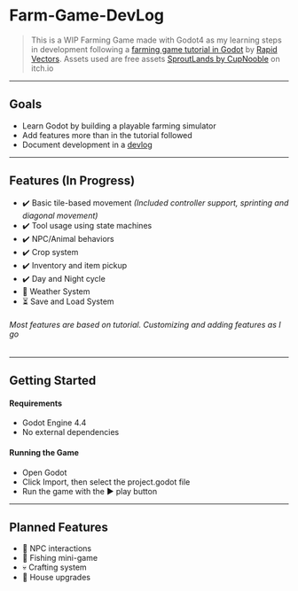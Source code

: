 # **Farm-Game-DevLog**  

> This is a WIP Farming Game made with Godot4 as my learning steps in development following a [farming game tutorial in Godot](https://www.youtube.com/watch?v=it0lsREGdmc&list=PLWTXKdBN8RZe3ytf6qdR4g1JRy0j-93v9&ab_channel=RapidVectors) by [Rapid Vectors](https://github.com/rapidvectors). Assets used are free assets [SproutLands by CupNooble](https://cupnooble.itch.io/sprout-lands-asset-pack) on itch.io  

---

## Goals
- Learn Godot by building a playable farming simulator
- Add features more than in the tutorial followed
- Document development in a [devlog](https://github.com/AbsoluteRivers/Farm-Game-Learning/blob/main/devlog.md)

---

## Features (In Progress)
- ✔️ Basic tile-based movement *(Included controller support, sprinting and diagonal movement)*
- ✔️ Tool usage using state machines
- ✔️ NPC/Animal behaviors
- ✔️ Crop system
- ✔️ Inventory and item pickup
- ✔️ Day and Night cycle
- 🔨 Weather System
- ⏳ Save and Load System

###### Most features are based on tutorial. Customizing and adding features as I go
---

## Getting Started
#### Requirements
- Godot Engine 4.4
- No external dependencies

#### Running the Game
- Open Godot
- Click Import, then select the project.godot file
- Run the game with the ▶️ play button


---


## Planned Features
- 💭 NPC interactions
- 💭 Fishing mini-game
- 💀 Crafting system
- 💭 House upgrades
